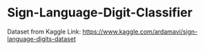 # Sign-Language-Digit-Classifier
Dataset from Kaggle
Link: https://www.kaggle.com/ardamavi/sign-language-digits-dataset
